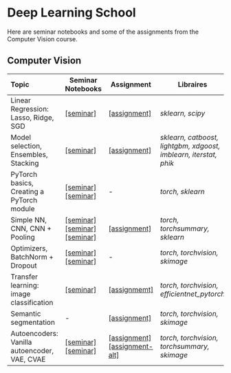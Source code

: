 # Deep Learning School

Here are seminar notebooks and some of the assignments from the Computer Vision course.

## Computer Vision

| Topic | Seminar Notebooks | Assignment | Libraires |
| :--- | --- | --- | --- |
| Linear Regression: Lasso, Ridge, SGD | [[seminar]](https://github.com/WanomiR/DLS/blob/main/semester-1/seminars/%5Bseminar%5Dlinreg_regularization.ipynb) | [[assignment]](https://github.com/WanomiR/DLS/blob/main/semester-1/assignments/%5Bhw%5Dlinear_models.ipynb) | *sklearn, scipy* |
| Model selection, Ensembles, Stacking | [[seminar]](https://github.com/WanomiR/DLS/blob/main/semester-1/seminars/%5Bseminar%5Dmodel_selection_ensembles.ipynb) | [[assignment]](https://github.com/WanomiR/DLS/blob/main/semester-1/assignments/%5Bhw%5Dkaggle.ipynb) | *sklearn, catboost, lightgbm, xdgoost, imblearn, iterstat, phik* |
| PyTorch basics, Creating a PyTorch module | [[seminar]](https://github.com/WanomiR/DLS/blob/main/semester-1/seminars/%5Bseminar%5Dpytorch_basics.ipynb) [[seminar]](https://github.com/WanomiR/DLS/blob/main/semester-1/seminars/%5Bseminar%5Dcreating_module.ipynb) | - | *torch, sklearn* |
| Simple NN, CNN, CNN + Pooling | [[seminar]](https://github.com/WanomiR/DLS/blob/main/semester-1/seminars/%5Bseminar%5Dpytorch_simple_NN.ipynb) [[seminar]](https://github.com/WanomiR/DLS/blob/main/semester-1/seminars/%5Bseminar%5Dconvnet_pytorch.ipynb) [[seminar]](https://github.com/WanomiR/DLS/blob/main/semester-1/seminars/%5Bseminar%5Dconvolution_pooling.ipynb) | [[assignment]](https://github.com/WanomiR/DLS/blob/main/semester-1/assignments/%5Bhw%5Ddense_cnn.ipynb) | *torch, torchsummary, sklearn* |
| Optimizers, BatchNorm + Dropout | [[seminar]](https://github.com/WanomiR/DLS/blob/main/semester-1/seminars/%5Bseminar%5Dpytorch_optimizers.ipynb) [[seminar]](https://github.com/WanomiR/DLS/blob/main/semester-1/seminars/%5Bseminar%5Dpytorch_bn_dropout.ipynb) | - | *torch, torchvision, skimage* |
| Transfer learning: image classification | [[seminar]](https://github.com/WanomiR/DLS/blob/main/semester-1/seminars/%5Bseminar%5Dtransfer_learning_%5Bremastered_2021%5D.ipynb) | [[assignmemt]](https://github.com/WanomiR/DLS/blob/main/semester-1/assignments/%5Bhw%5Dsimpsons_classification.ipynb) | *torch, torchvision, efficientnet_pytorch* |
| Semantic segmentation | - | [[assignment]](https://github.com/WanomiR/DLS/blob/main/semester-1/assignments/%5Bhw%5Dsemantic_segmentation.ipynb) | *torch, torchvision, skimage* |
| Autoencoders: Vanilla autoencoder, VAE, CVAE | [[seminar]](https://github.com/WanomiR/DLS/blob/main/semester-1/seminars/%5Bseminar%5Dgenerative_models_timeseries.ipynb) [[seminar]](https://github.com/WanomiR/DLS/blob/main/semester-1/seminars/%5Bseminar%5Dvae.ipynb) | [[assignment]](https://github.com/WanomiR/Deep-Learning-School/blob/main/semester-1/assignments/%5Bhw%5Dautoencoders.ipynb) [[assignment-alt]](https://github.com/WanomiR/Deep-Learning-School/blob/main/semester-1/assignments/%5Bhw%5Dautoencoders-alt-vae.ipynb) | *torch, torchvision, torchsummary, skimage* |
